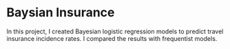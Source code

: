 # Baysian Insurance
In this project, I created Bayesian logistic regression models to predict travel insurance incidence rates. I compared the results with frequentist models.
